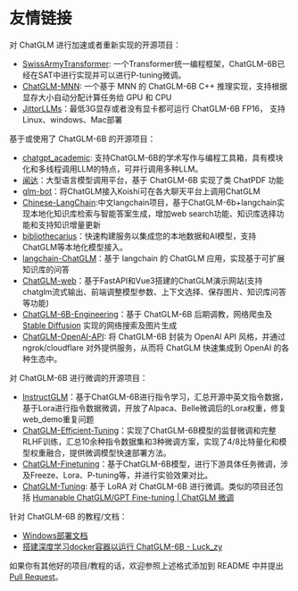 # 友情链接

对 ChatGLM 进行加速或者重新实现的开源项目：
* [SwissArmyTransformer](https://github.com/THUDM/SwissArmyTransformer): 一个Transformer统一编程框架，ChatGLM-6B已经在SAT中进行实现并可以进行P-tuning微调。
* [ChatGLM-MNN](https://github.com/wangzhaode/ChatGLM-MNN): 一个基于 MNN 的 ChatGLM-6B C++ 推理实现，支持根据显存大小自动分配计算任务给 GPU 和 CPU
* [JittorLLMs](https://github.com/Jittor/JittorLLMs)：最低3G显存或者没有显卡都可运行 ChatGLM-6B FP16， 支持Linux、windows、Mac部署



基于或使用了 ChatGLM-6B 的开源项目：
* [chatgpt_academic](https://github.com/binary-husky/chatgpt_academic): 支持ChatGLM-6B的学术写作与编程工具箱，具有模块化和多线程调用LLM的特点，可并行调用多种LLM。
* [闻达](https://github.com/l15y/wenda)：大型语言模型调用平台，基于 ChatGLM-6B 实现了类 ChatPDF 功能
* [glm-bot](https://github.com/initialencounter/glm-bot)：将ChatGLM接入Koishi可在各大聊天平台上调用ChatGLM
* [Chinese-LangChain](https://github.com/yanqiangmiffy/Chinese-LangChain):中文langchain项目，基于ChatGLM-6b+langchain实现本地化知识库检索与智能答案生成，增加web search功能、知识库选择功能和支持知识增量更新
* [bibliothecarius](https://github.com/coderabbit214/bibliothecarius)：快速构建服务以集成您的本地数据和AI模型，支持ChatGLM等本地化模型接入。
* [langchain-ChatGLM](https://github.com/imClumsyPanda/langchain-ChatGLM)：基于 langchain 的 ChatGLM 应用，实现基于可扩展知识库的问答
* [ChatGLM-web](https://github.com/NCZkevin/chatglm-web)：基于FastAPI和Vue3搭建的ChatGLM演示网站(支持chatglm流式输出、前端调整模型参数、上下文选择、保存图片、知识库问答等功能)
* [ChatGLM-6B-Engineering](https://github.com/LemonQu-GIT/ChatGLM-6B-Engineering)：基于 ChatGLM-6B 后期调教，网络爬虫及 [Stable Diffusion](https://github.com/AUTOMATIC1111/stable-diffusion-webui) 实现的网络搜索及图片生成
* [ChatGLM-OpenAI-API](https://github.com/ninehills/chatglm-openai-api): 将 ChatGLM-6B 封装为 OpenAI API 风格，并通过 ngrok/cloudflare 对外提供服务，从而将 ChatGLM 快速集成到 OpenAI 的各种生态中。

对 ChatGLM-6B 进行微调的开源项目：
* [InstructGLM](https://github.com/yanqiangmiffy/InstructGLM)：基于ChatGLM-6B进行指令学习，汇总开源中英文指令数据，基于Lora进行指令数据微调，开放了Alpaca、Belle微调后的Lora权重，修复web_demo重复问题
* [ChatGLM-Efficient-Tuning](https://github.com/hiyouga/ChatGLM-Efficient-Tuning)：实现了ChatGLM-6B模型的监督微调和完整RLHF训练，汇总10余种指令数据集和3种微调方案，实现了4/8比特量化和模型权重融合，提供微调模型快速部署方法。
* [ChatGLM-Finetuning](https://github.com/liucongg/ChatGLM-Finetuning)：基于ChatGLM-6B模型，进行下游具体任务微调，涉及Freeze、Lora、P-tuning等，并进行实验效果对比。
* [ChatGLM-Tuning](https://github.com/mymusise/ChatGLM-Tuning): 基于 LoRA 对 ChatGLM-6B 进行微调。类似的项目还包括 [Humanable ChatGLM/GPT Fine-tuning | ChatGLM 微调](https://github.com/hscspring/hcgf)


针对 ChatGLM-6B 的教程/文档：
* [Windows部署文档](https://github.com/ZhangErling/ChatGLM-6B/blob/main/deployment_windows.md)
* [搭建深度学习docker容器以运行 ChatGLM-6B - Luck_zy](https://www.luckzym.com/tags/ChatGLM-6B/)

如果你有其他好的项目/教程的话，欢迎参照上述格式添加到 README 中并提出 [Pull Request](https://docs.github.com/en/pull-requests/collaborating-with-pull-requests/proposing-changes-to-your-work-with-pull-requests/creating-a-pull-request-from-a-fork)。

